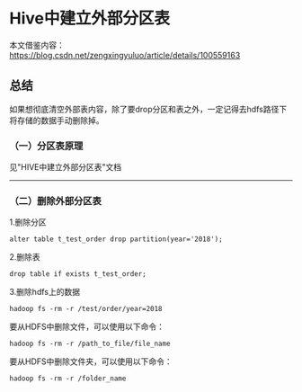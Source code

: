 # Hive中建立外部分区表
本文借鉴内容：https://blog.csdn.net/zengxingyuluo/article/details/100559163

## 总结
如果想彻底清空外部表内容，除了要drop分区和表之外，一定记得去hdfs路径下将存储的数据手动删除掉。

### （一）分区表原理
见"HIVE中建立外部分区表"文档
***

### （二）删除外部分区表
1.删除分区

    alter table t_test_order drop partition(year='2018');

2.删除表

    drop table if exists t_test_order;

3.删除hdfs上的数据

    hadoop fs -rm -r /test/order/year=2018

   
要从HDFS中删除文件，可以使用以下命令：

    hadoop fs -rm -r /path_to_file/file_name

要从HDFS中删除文件夹，可以使用以下命令：

    hadoop fs -rm -r /folder_name